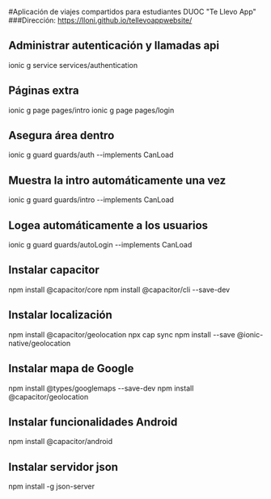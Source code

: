 #Aplicación de viajes compartidos para estudiantes DUOC "Te Llevo App"
###Dirección: https://lloni.github.io/tellevoappwebsite/



## Administrar autenticación y llamadas api
ionic g service services/authentication

## Páginas extra
ionic g page pages/intro
ionic g page pages/login

## Asegura área dentro
ionic g guard guards/auth --implements CanLoad

## Muestra la intro automáticamente una vez
ionic g guard guards/intro --implements CanLoad

## Logea automáticamente a los usuarios
ionic g guard guards/autoLogin --implements CanLoad

## Instalar capacitor
npm install @capacitor/core
npm install @capacitor/cli --save-dev

## Instalar localización
npm install @capacitor/geolocation
npx cap sync
npm install --save @ionic-native/geolocation

## Instalar mapa de Google
npm install @types/googlemaps --save-dev
npm install @capacitor/geolocation

## Instalar funcionalidades Android
npm install @capacitor/android

## Instalar servidor json
npm install -g json-server
